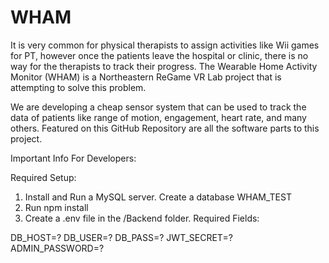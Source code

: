 # WHAM

It is very common for physical therapists to assign activities like Wii games for PT, however once the patients leave the hospital or clinic, there is no way for the therapists to track their progress. The Wearable Home Activity Monitor (WHAM) is a Northeastern ReGame VR Lab project that is attempting to solve this problem.  

We are developing a cheap sensor system that can be used to track the data of patients like range of motion, engagement, heart rate, and many others. Featured on this GitHub Repository are all the software parts to this project.

Important Info For Developers:

Required Setup:

1. Install and Run a MySQL server. Create a database WHAM_TEST
2. Run npm install
3. Create a .env file in the /Backend folder. 
Required Fields:

DB_HOST=?
DB_USER=?
DB_PASS=?
JWT_SECRET=?
ADMIN_PASSWORD=?


